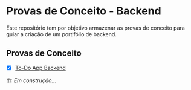 # Provas de Conceito - Backend

Este repositório tem por objetivo armazenar as provas de conceito para guiar a criação de um portifólio de backend.

## Provas de Conceito

- [x] [To-Do App Backend](poc-to-do-backend.md)


🏗️
_Em construção..._